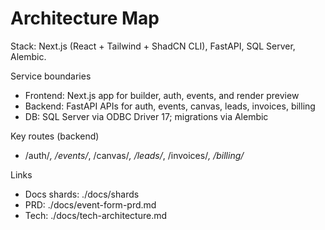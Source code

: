 # Architecture Map

Stack: Next.js (React + Tailwind + ShadCN CLI), FastAPI, SQL Server, Alembic.

Service boundaries
- Frontend: Next.js app for builder, auth, events, and render preview
- Backend: FastAPI APIs for auth, events, canvas, leads, invoices, billing
- DB: SQL Server via ODBC Driver 17; migrations via Alembic

Key routes (backend)
- /auth/*, /events/*, /canvas/*, /leads/*, /invoices/*, /billing/*

Links
- Docs shards: ./docs/shards
- PRD: ./docs/event-form-prd.md
- Tech: ./docs/tech-architecture.md



